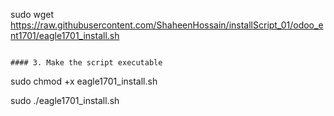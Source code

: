 sudo wget https://raw.githubusercontent.com/ShaheenHossain/installScript_01/odoo_ent1701/eagle1701_install.sh
```

#### 3. Make the script executable
```
sudo chmod +x eagle1701_install.sh

sudo ./eagle1701_install.sh

